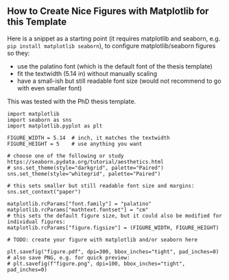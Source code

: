 ## How to Create Nice Figures with Matplotlib for this Template ##

Here is a snippet as a starting point (it requires matplotlib and seaborn, e.g. `pip install matplotlib seaborn`), to configure matplotlib/seaborn figures so they:

- use the palatino font (which is the default font of the thesis template)
- fit the textwidth (5.14 in) without manually scaling
- have a small-ish but still readable font size (would not recommend to go with even smaller font)

This was tested with the PhD thesis template.

```
import matplotlib
import seaborn as sns
import matplotlib.pyplot as plt

FIGURE_WIDTH = 5.14  # inch, it matches the textwidth
FIGURE_HEIGHT = 5    # use anything you want

# choose one of the following or study https://seaborn.pydata.org/tutorial/aesthetics.html
# sns.set_theme(style="darkgrid", palette="Paired")
sns.set_theme(style="whitegrid", palette="Paired")

# this sets smaller but still readable font size and margins:
sns.set_context("paper")

matplotlib.rcParams["font.family"] = "palatino"
matplotlib.rcParams["mathtext.fontset"] = "cm"
# this sets the default figure size, but it could also be modified for individual figures:
matplotlib.rcParams["figure.figsize"] = (FIGURE_WIDTH, FIGURE_HEIGHT)

# TODO: create your figure with matplotlib and/or seaborn here

plt.savefig("figure.pdf", dpi=300, bbox_inches="tight", pad_inches=0)
# also save PNG, e.g. for quick preview:
# plt.savefig(f"figure.png", dpi=100, bbox_inches="tight", pad_inches=0)
```
